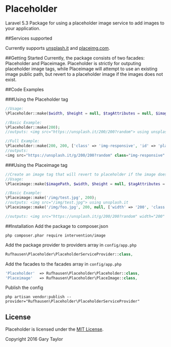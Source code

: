 # Placeholder
Laravel 5.3 Package for using a placeholder image service to add images to your application.

##Services supported

Currently supports [unsplash.it](https://unsplash.it/) and [placeimg.com](https://placeimg.com/).

##Getting Started
Currently, the package consists of two facades: Placeholder and Placeimage. Placeholder is strictly for outputing placeholder image tags, while Placeimage will attempt to use an existing image public path, but revert to a placeholder image if the images does not exist.

##Code Examples

###Using the Placeholder tag
```php
//Usage:
\Placeholder::make($width, $height = null, $tagAttributes = null, $imageOptions = null);

//Basic Example:
\Placeholder::make(200);
//outputs: <img src="https://unsplash.it/200/200?random"> using unsplash.it

//Full Example:
\Placeholder::make(200, 200, ['class' => 'img-responsive', 'id' => 'placeholder'], ['color' => 'grayscale']);
//outputs:
<img src="https://unsplash.it/g/200/200?random" class="img-responsive" id="placeholder"> using unsplash.it
```

###Using the Placeimage tag

```php
//Create an image tag that will revert to placeholder if the image does not exist:
//Usage:
\Placeimage::make($imagePath, $width, $height = null, $tagAttributes = null, $imageOptions = null);

//Basic Example:
\Placeimage::make('/img/test.jpg', 200);
//outputs: <img src="/img/test.jpg"> using unsplash.it
\Placeimage::make('/img/foo.jpg', 200, null, ['width' => '200', 'class' => 'img-responsive'], ['color' => 'grayscale']); //image does not exist

//outputs: <img src="https://unsplash.it/g/200/200?random" width="200" class="img-responsive"> using unsplash.it
```

##Installation
Add the package to composer.json

```
php composer.phar require intervention/image
```

Add the package provider to providers array in ```config/app.php```

```php
Rufhausen\Placeholder\PlaceholderServiceProvider::class,
```

Add the facades to the facades array in ```config/app.php```

```php
'Placeholder'  => Rufhausen\Placeholder\Placeholder::class,
'Placeimage'   => Rufhausen\Placeholder\PlaceImage::class,
```

Publish the config
```
php artisan vendor:publish --provider="Rufhausen\Placeholder\PlaceholderServiceProvider"
```

## License

Placeholder is licensed under the [MIT License](http://opensource.org/licenses/MIT).

Copyright 2016 Gary Taylor
